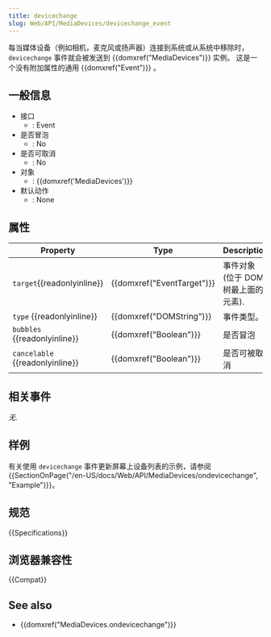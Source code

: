 ```yaml
---
title: devicechange
slug: Web/API/MediaDevices/devicechange_event
---
```


每当媒体设备（例如相机，麦克风或扬声器）连接到系统或从系统中移除时，`devicechange` 事件就会被发送到 {{domxref("MediaDevices")}} 实例。 这是一个没有附加属性的通用 {{domxref("Event")}} 。

## 一般信息

- 接口
  - : Event
- 是否冒泡
  - : No
- 是否可取消
  - : No
- 对象
  - : {{domxref('MediaDevices')}}
- 默认动作
  - : None

## 属性

| Property                              | Type                                 | Description                         |
| ------------------------------------- | ------------------------------------ | ----------------------------------- |
| `target`{{readonlyinline}}      | {{domxref("EventTarget")}} | 事件对象 (位于 DOM 树最上面的元素). |
| `type` {{readonlyinline}}       | {{domxref("DOMString")}}     | 事件类型。                          |
| `bubbles` {{readonlyinline}}    | {{domxref("Boolean")}}         | 是否冒泡                            |
| `cancelable` {{readonlyinline}} | {{domxref("Boolean")}}         | 是否可被取消                        |

## 相关事件

_无_.

## 样例

有关使用 `devicechange` 事件更新屏幕上设备列表的示例，请参阅 {{SectionOnPage("/en-US/docs/Web/API/MediaDevices/ondevicechange", "Example")}}。

## 规范

{{Specifications}}

## 浏览器兼容性

{{Compat}}

## See also

- {{domxref("MediaDevices.ondevicechange")}}

